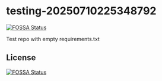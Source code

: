 # testing-20250710225348792
[![FOSSA Status](https://app.fossa.com/api/projects/git%2Bgithub.com%2Fkirogum%2Ftesting-20250710225348792.svg?type=shield)](https://app.fossa.com/projects/git%2Bgithub.com%2Fkirogum%2Ftesting-20250710225348792?ref=badge_shield)

Test repo with empty requirements.txt


## License
[![FOSSA Status](https://app.fossa.com/api/projects/git%2Bgithub.com%2Fkirogum%2Ftesting-20250710225348792.svg?type=large)](https://app.fossa.com/projects/git%2Bgithub.com%2Fkirogum%2Ftesting-20250710225348792?ref=badge_large)